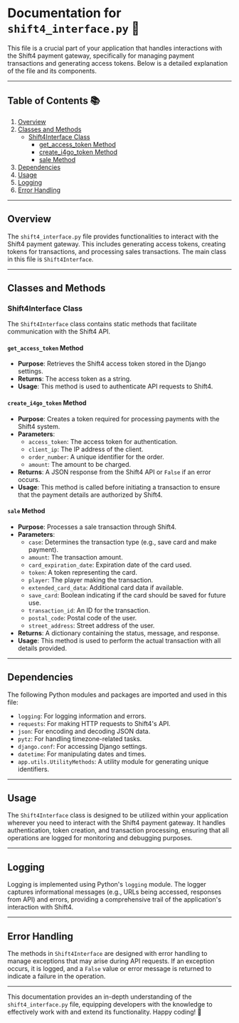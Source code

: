 # Documentation for `shift4_interface.py` 📄

This file is a crucial part of your application that handles interactions with the Shift4 payment gateway, specifically for managing payment transactions and generating access tokens. Below is a detailed explanation of the file and its components.

---

## Table of Contents 📚

1. [Overview](#overview)
2. [Classes and Methods](#classes-and-methods)
    - [Shift4Interface Class](#shift4interface-class)
        - [get_access_token Method](#get_access_token-method)
        - [create_i4go_token Method](#create_i4go_token-method)
        - [sale Method](#sale-method)
3. [Dependencies](#dependencies)
4. [Usage](#usage)
5. [Logging](#logging)
6. [Error Handling](#error-handling)

---

## Overview

The `shift4_interface.py` file provides functionalities to interact with the Shift4 payment gateway. This includes generating access tokens, creating tokens for transactions, and processing sales transactions. The main class in this file is `Shift4Interface`.

---

## Classes and Methods

### Shift4Interface Class

The `Shift4Interface` class contains static methods that facilitate communication with the Shift4 API.

#### `get_access_token` Method

- **Purpose**: Retrieves the Shift4 access token stored in the Django settings.
- **Returns**: The access token as a string.
- **Usage**: This method is used to authenticate API requests to Shift4.

#### `create_i4go_token` Method

- **Purpose**: Creates a token required for processing payments with the Shift4 system.
- **Parameters**:
  - `access_token`: The access token for authentication.
  - `client_ip`: The IP address of the client.
  - `order_number`: A unique identifier for the order.
  - `amount`: The amount to be charged.
- **Returns**: A JSON response from the Shift4 API or `False` if an error occurs.
- **Usage**: This method is called before initiating a transaction to ensure that the payment details are authorized by Shift4.

#### `sale` Method

- **Purpose**: Processes a sale transaction through Shift4.
- **Parameters**:
  - `case`: Determines the transaction type (e.g., save card and make payment).
  - `amount`: The transaction amount.
  - `card_expiration_date`: Expiration date of the card used.
  - `token`: A token representing the card.
  - `player`: The player making the transaction.
  - `extended_card_data`: Additional card data if available.
  - `save_card`: Boolean indicating if the card should be saved for future use.
  - `transaction_id`: An ID for the transaction.
  - `postal_code`: Postal code of the user.
  - `street_address`: Street address of the user.
- **Returns**: A dictionary containing the status, message, and response.
- **Usage**: This method is used to perform the actual transaction with all details provided.

---

## Dependencies

The following Python modules and packages are imported and used in this file:

- `logging`: For logging information and errors.
- `requests`: For making HTTP requests to Shift4's API.
- `json`: For encoding and decoding JSON data.
- `pytz`: For handling timezone-related tasks.
- `django.conf`: For accessing Django settings.
- `datetime`: For manipulating dates and times.
- `app.utils.UtilityMethods`: A utility module for generating unique identifiers.

---

## Usage

The `Shift4Interface` class is designed to be utilized within your application wherever you need to interact with the Shift4 payment gateway. It handles authentication, token creation, and transaction processing, ensuring that all operations are logged for monitoring and debugging purposes.

---

## Logging

Logging is implemented using Python's `logging` module. The logger captures informational messages (e.g., URLs being accessed, responses from API) and errors, providing a comprehensive trail of the application's interaction with Shift4.

---

## Error Handling

The methods in `Shift4Interface` are designed with error handling to manage exceptions that may arise during API requests. If an exception occurs, it is logged, and a `False` value or error message is returned to indicate a failure in the operation.

---

This documentation provides an in-depth understanding of the `shift4_interface.py` file, equipping developers with the knowledge to effectively work with and extend its functionality. Happy coding! 🎉